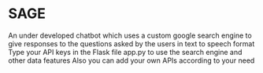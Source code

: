 # SAGE
An under developed chatbot which uses a custom google search engine to give responses to the questions asked by the users in text to speech format
Type your API keys in the Flask file app.py to use the search engine and other data features
Also you can add your own APIs according to your need
